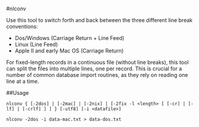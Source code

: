 #nlconv

Use this tool to switch forth and back between the three different line break conventions:

- Dos/Windows (Carriage Return + Line Feed)
- Linux (Line Feed)
- Apple II and early Mac OS (Carriage Return)

For fixed-length records in a continuous file (without line breaks), this tool can split the files into
multiple lines, one per record. This is crucial for a number of common database import routines, as they
rely on reading one line at a time.

##Usage

`nlconv { [-2dos] | [-2mac] | [-2nix] | [-2fix -l <length> [ [-cr] | [-lf] | [-crlf] ] ] } [-utf8] [-i <datafile>]`

`nlconv -2dos -i data-mac.txt > data-dos.txt`

